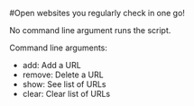 #Open websites you regularly check in one go!
  
No command line argument runs the script.  
  
Command line arguments:  
* add: Add a URL  
* remove: Delete a URL  
* show: See list of URLs  
* clear: Clear list of URLs  

